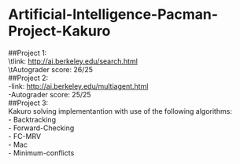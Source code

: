 # Artificial-Intelligence-Pacman-Project-Kakuro

##Project 1:  
\tlink: http://ai.berkeley.edu/search.html  
\tAutograder score: 26/25  
##Project 2:  
  -link: http://ai.berkeley.edu/multiagent.html  
  -Autograder score: 25/25  
##Project 3:  
  Kakuro solving implementantion with use of the following algorithms:  
    - Backtracking  
    - Forward-Checking  
    - FC-MRV  
    - Mac  
    - Minimum-conflicts  
